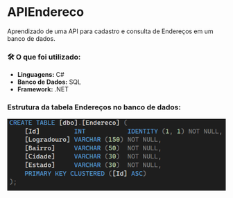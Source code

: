 # APIEndereco

Aprendizado de uma API para cadastro e consulta de Endereços em um banco de dados.

### 🛠️ **O que foi utilizado:**
- **Linguagens:** C#
- **Banco de Dados:** SQL
- **Framework:** .NET

### Estrutura da tabela Endereços no banco de dados:
!["A tabela contém os atributos: Id, Logradouro, Bairro, Cidade e Estado. Sendo todos os campos strings exceto o Id."](images/TableEndereco.png)